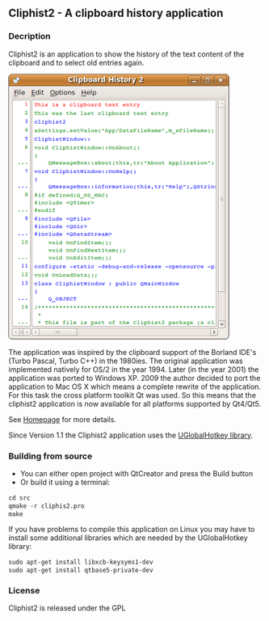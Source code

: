 ## Cliphist2 - A clipboard history application

### Decription
Cliphist2 is an application to show the history of the text content of the clipboard and to select old entries again.

<img src="docu/cliphist2_linux.png" alt="Cliphis2 screenshot" >

The application was inspired by the clipboard support of the 
Borland IDE's (Turbo Pascal, Turbo C++) in the 1980ies.
The original application was implemented natively for OS/2 in the year 1994.
Later (in the year 2001) the application was ported to Windows XP.
2009 the author decided to port the application to Mac OS X which 
means a complete rewrite of the application. For this task the 
cross platform toolkit Qt was used. So this means that the 
cliphist2 application is now available for all platforms 
supported by Qt4/Qt5.

See [Homepage](http://www.mneuroth.de/projects/Cliphist2.html) for more details.

Since Version 1.1 the Cliphist2 application uses the [UGlobalHotkey library](https://github.com/falceeffect/UGlobalHotkey).

### Building from source  
* You can either open project with QtCreator and press the Build button
* Or build it using a terminal:
``` 
cd src
qmake -r cliphis2.pro
make
```

If you have problems to compile this application on Linux you may have to
install some additional libraries which are needed by the UGlobalHotkey library:
``` 
sudo apt-get install libxcb-keysyms1-dev
sudo apt-get install qtbase5-private-dev
```

### License  
Cliphist2 is released under the GPL
